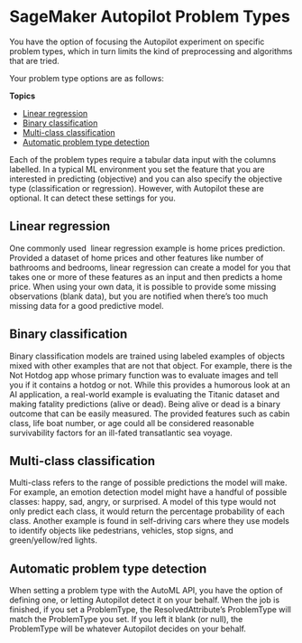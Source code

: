 # SageMaker Autopilot Problem Types<a name="autopilot-automate-model-development-problem-types"></a>

You have the option of focusing the Autopilot experiment on specific problem types, which in turn limits the kind of preprocessing and algorithms that are tried\. 

Your problem type options are as follows: 

**Topics**
+ [Linear regression](#autopilot-automate-model-development-problem-types-linear-regression)
+ [Binary classification](#autopilot-automate-model-development-problem-types-binary-classification)
+ [Multi\-class classification](#autopilot-automate-model-development-problem-types-multi-class-classification)
+ [Automatic problem type detection](#autopilot-automate-model-development-problem-types-api-notes)

 Each of the problem types require a tabular data input with the columns labelled\. In a typical ML environment you set the feature that you are interested in predicting \(objective\) and you can also specify the objective type \(classification or regression\)\. However, with Autopilot these are optional\. It can detect these settings for you\. 

## Linear regression<a name="autopilot-automate-model-development-problem-types-linear-regression"></a>

 One commonly used  linear regression example is home prices prediction\. Provided a dataset of home prices and other features like number of bathrooms and bedrooms, linear regression can create a model for you that takes one or more of these features as an input and then predicts a home price\. When using your own data, it is possible to provide some missing observations \(blank data\), but you are notified when there’s too much missing data for a good predictive model\. 

## Binary classification<a name="autopilot-automate-model-development-problem-types-binary-classification"></a>

 Binary classification models are trained using labeled examples of objects mixed with other examples that are not that object\. For example, there is the Not Hotdog app whose primary function was to evaluate images and tell you if it contains a hotdog or not\. While this provides a humorous look at an AI application, a real\-world example is evaluating the Titanic dataset and making fatality predictions \(alive or dead\)\. Being alive or dead is a binary outcome that can be easily measured\. The provided features such as cabin class, life boat number, or age could all be considered reasonable survivability factors for an ill\-fated transatlantic sea voyage\. 

## Multi\-class classification<a name="autopilot-automate-model-development-problem-types-multi-class-classification"></a>

 Multi\-class refers to the range of possible predictions the model will make\. For example, an emotion detection model might have a handful of possible classes: happy, sad, angry, or surprised\. A model of this type would not only predict each class, it would return the percentage probability of each class\. Another example is found in self\-driving cars where they use models to identify objects like pedestrians, vehicles, stop signs, and green/yellow/red lights\. 

## Automatic problem type detection<a name="autopilot-automate-model-development-problem-types-api-notes"></a>

 When setting a problem type with the AutoML API, you have the option of defining one, or letting Autopilot detect it on your behalf\. When the job is finished, if you set a ProblemType, the ResolvedAttribute’s ProblemType will match the ProblemType you set\. If you left it blank \(or null\), the ProblemType will be whatever Autopilot decides on your behalf\. 